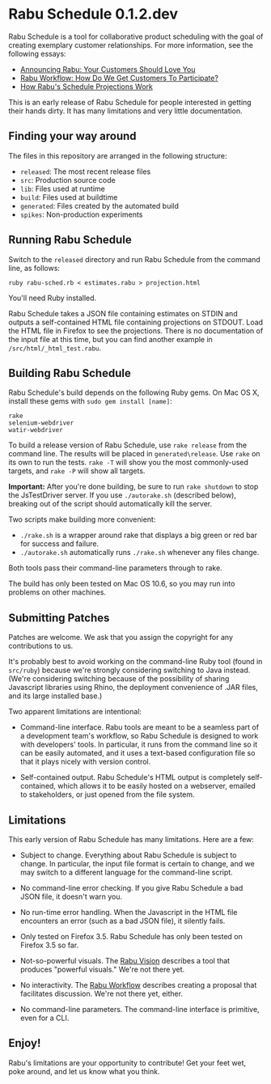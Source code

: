 Rabu Schedule 0.1.2.dev
===================

Rabu Schedule is a tool for collaborative product scheduling with the goal of creating exemplary customer relationships. For more information, see the following essays:

* [Announcing Rabu: Your Customers Should Love You](http://jamesshore.com/Blog/Announcing-Rabu.html)
* [Rabu Workflow: How Do We Get Customers To Participate?](http://jamesshore.com/Blog/Rabu/Rabu-Workflow.html)
* [How Rabu's Schedule Projections Work](http://jamesshore.com/Blog/Rabu/How-Rabus-Schedule-Projections-Work.html)

This is an early release of Rabu Schedule for people interested in getting their hands dirty. It has many limitations and very little documentation.


Finding your way around
-----------------------

The files in this repository are arranged in the following structure:

- `released`: The most recent release files
- `src`: Production source code
- `lib`: Files used at runtime
- `build`: Files used at buildtime
- `generated`: Files created by the automated build
- `spikes`: Non-production experiments


Running Rabu Schedule
---------------------

Switch to the `released` directory and run Rabu Schedule from the command line, as follows:

	ruby rabu-sched.rb < estimates.rabu > projection.html

You'll need Ruby installed.

Rabu Schedule takes a JSON file containing estimates on STDIN and outputs a self-contained HTML file containing projections on STDOUT. Load the HTML file in Firefox to see the projections. There is no documentation of the input file at this time, but you can find another example in `/src/html/_html_test.rabu`.


Building Rabu Schedule
----------------------

Rabu Schedule's build depends on the following Ruby gems. On Mac OS X, install these gems with `sudo gem install [name]`:

	rake
	selenium-webdriver
	watir-webdriver
	
To build a release version of Rabu Schedule, use `rake release` from the command line. The results will be placed in `generated\release`. Use `rake` on its own to run the tests. `rake -T` will show you the most commonly-used targets, and `rake -P` will show all targets.

**Important:** After you're done building, be sure to run `rake shutdown` to stop the JsTestDriver server. If you use `./autorake.sh` (described below), breaking out of the script should automatically kill the server.

Two scripts make building more convenient:

- `./rake.sh` is a wrapper around rake that displays a big green or red bar for success and failure.
- `./autorake.sh` automatically runs `./rake.sh` whenever any files change.

Both tools pass their command-line parameters through to rake.

The build has only been tested on Mac OS 10.6, so you may run into problems on other machines.


Submitting Patches
------------------

Patches are welcome. We ask that you assign the copyright for any contributions to us.

It's probably best to avoid working on the command-line Ruby tool (found in `src/ruby`) because we're strongly considering switching to Java instead. (We're considering switching because of the possibility of sharing Javascript libraries using Rhino, the deployment convenience of .JAR files, and its large installed base.)

Two apparent limitations are intentional:

- Command-line interface. Rabu tools are meant to be a seamless part of a development team's workflow, so Rabu Schedule is designed to work with developers' tools. In particular, it runs from the command line so it can be easily automated, and it uses a text-based configuration file so that it plays nicely with version control.

- Self-contained output. Rabu Schedule's HTML output is completely self-contained, which allows it to be easily hosted on a webserver, emailed to stakeholders, or just opened from the file system.


Limitations
-----------

This early version of Rabu Schedule has many limitations. Here are a few:

- Subject to change. Everything about Rabu Schedule is subject to change. In particular, the input file format is certain to change, and we may switch to a different language for the command-line script.

- No command-line error checking. If you give Rabu Schedule a bad JSON file, it doesn't warn you.

- No run-time error handling. When the Javascript in the HTML file encounters an error (such as a bad JSON file), it silently fails.

- Only tested on Firefox 3.5. Rabu Schedule has only been tested on Firefox 3.5 so far.

- Not-so-powerful visuals. The [Rabu Vision](http://jamesshore.com/Blog/Announcing-Rabu.html) describes a tool that produces "powerful visuals." We're not there yet.

- No interactivity. The [Rabu Workflow](http://jamesshore.com/Blog/Rabu/Rabu-Workflow.html) describes creating a proposal that facilitates discussion. We're not there yet, either.

- No command-line parameters. The command-line interface is primitive, even for a CLI.


Enjoy!
------

Rabu's limitations are your opportunity to contribute! Get your feet wet, poke around, and let us know what you think.
